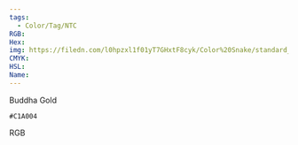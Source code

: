 ```yaml
---
tags:
  - Color/Tag/NTC
RGB:
Hex:
img: https://filedn.com/l0hpzxl1f01yT7GHxtF8cyk/Color%20Snake/standard_csv_to_svg/C1A004.svg
CMYK:
HSL:
Name:
---
```

Buddha Gold
```palette
#C1A004
```
RGB
